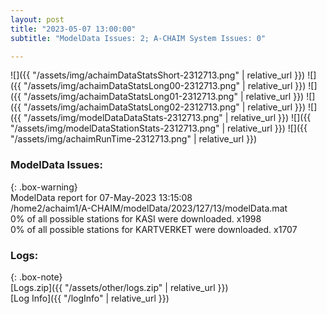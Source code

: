 ```yaml
---
layout: post
title: "2023-05-07 13:00:00"
subtitle: "ModelData Issues: 2; A-CHAIM System Issues: 0"

---
```


![]({{ "/assets/img/achaimDataStatsShort-2312713.png" | relative_url }})
![]({{ "/assets/img/achaimDataStatsLong00-2312713.png" | relative_url }})
![]({{ "/assets/img/achaimDataStatsLong01-2312713.png" | relative_url }})
![]({{ "/assets/img/achaimDataStatsLong02-2312713.png" | relative_url }})
![]({{ "/assets/img/modelDataDataStats-2312713.png" | relative_url }})
![]({{ "/assets/img/modelDataStationStats-2312713.png" | relative_url }})
![]({{ "/assets/img/achaimRunTime-2312713.png" | relative_url }})


### ModelData Issues:  
  
{: .box-warning}  
 ModelData report for 07-May-2023 13:15:08   
 /home2/achaim1/A-CHAIM/modelData/2023/127/13/modelData.mat   
 0% of all possible stations for KASI were downloaded. x1998   
 0% of all possible stations for KARTVERKET were downloaded. x1707   
  


### Logs:  
  
{: .box-note}  
[Logs.zip]({{ "/assets/other/logs.zip" | relative_url }})  
[Log Info]({{ "/logInfo" | relative_url }})  

